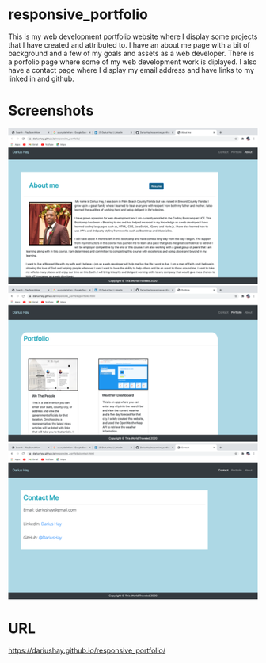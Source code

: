 # responsive_portfolio
This is my web development portfolio website where I display some projects that I have created and attributed to. I have an about me page with a bit of background and a few of my goals and assets as a web developer. There is a porfolio page where some of my web development work is diplayed. I also have a contact page where I display my email address and have links to my linked in and github. 

# Screenshots 
![about me](assets/about-me.png)
![portfolio](assets/portfolio.png)
![contact](assets/contact.png)


# URL
https://dariushay.github.io/responsive_portfolio/
